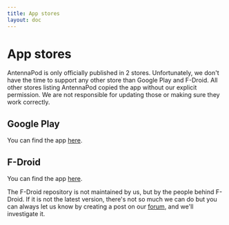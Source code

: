 ```yaml
---
title: App stores
layout: doc
---
```


# App stores
AntennaPod is only officially published in 2 stores. Unfortunately, we don't have the time to support any other store than Google Play and F-Droid. All other stores listing AntennaPod copied the app without our explicit permission. We are not responsible for updating those or making sure they work correctly.

## Google Play
You can find the app [here](https://play.google.com/store/apps/details?id=de.danoeh.antennapod).

## F-Droid
You can find the app [here](https://f-droid.org/repository/browse/?fdid=de.danoeh.antennapod).

The F-Droid repository is not maintained by us, but by the people behind F-Droid. If it is not the latest version, there's not so much we can do but you can always let us know by creating a post on our [forum](https://forum.antennapod.org/), and we'll investigate it.
